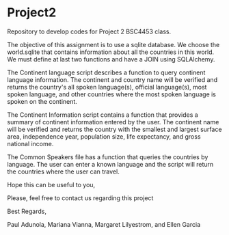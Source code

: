 # Project2
Repository to develop codes for Project 2 BSC4453 class.

The objective of this assignment is to use a sqlite database. We choose the world.sqlite that contains information about all the countries in this world. We must define at last two functions and have a JOIN using SQLAlchemy.

The Continent language script describes a function to query continent language information. The continent and country name will be verified and returns the country's all spoken language(s), official language(s), most spoken language, and other countries where the most spoken language is spoken on the continent.

The Continent Information script contains a function that provides a summary of continent information entered by the user. The continent name will be verified and returns the country with the smallest and largest surface area, independence year, population size, life expectancy, and gross national income.

The Common Speakers file has a function that queries the countries by language. The user can enter a known language and the script will return the countries where the user can travel.

Hope this can be useful to you,

Please, feel free to contact us regarding this project

Best Regards,

Paul Adunola, Mariana Vianna, Margaret Lilyestrom, and Ellen Garcia 
